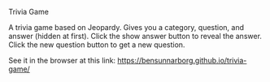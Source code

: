 Trivia Game

A trivia game based on Jeopardy. Gives you a category, question, and answer (hidden at first). Click the show answer button to reveal the answer. Click the new question button to get a new question.

See it in the browser at this link: https://bensunnarborg.github.io/trivia-game/